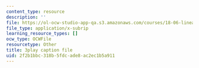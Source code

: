 ```yaml
---
content_type: resource
description: ''
file: https://ol-ocw-studio-app-qa.s3.amazonaws.com/courses/18-06-linear-algebra-spring-2010/2f2b1bbc318b5fdcade8ac2ec1b5a911_7UJ4CFRGd-U.vtt
file_type: application/x-subrip
learning_resource_types: []
ocw_type: OCWFile
resourcetype: Other
title: 3play caption file
uid: 2f2b1bbc-318b-5fdc-ade8-ac2ec1b5a911
---
```


